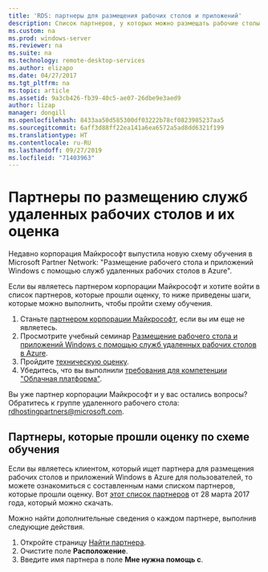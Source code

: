 ```yaml
---
title: 'RDS: партнеры для размещения рабочих столов и приложений'
description: Список партнеров, у которых можно размещать рабочие столы и приложения с помощью RDS.
ms.custom: na
ms.prod: windows-server
ms.reviewer: na
ms.suite: na
ms.technology: remote-desktop-services
ms.author: elizapo
ms.date: 04/27/2017
ms.tgt_pltfrm: na
ms.topic: article
ms.assetid: 9a3cb426-fb39-40c5-ae07-26dbe9e3aed9
author: lizap
manager: dongill
ms.openlocfilehash: 8433aa50d585300df03222b78cf0823985237aa5
ms.sourcegitcommit: 6aff3d88ff22ea141a6ea6572a5ad8dd6321f199
ms.translationtype: HT
ms.contentlocale: ru-RU
ms.lasthandoff: 09/27/2019
ms.locfileid: "71403963"
---
```

# <a name="remote-desktop-services-hosting-partners-and-assessment"></a>Партнеры по размещению служб удаленных рабочих столов и их оценка

Недавно корпорация Майкрософт выпустила новую схему обучения в Microsoft Partner Network: "Размещение рабочего стола и приложений Windows с помощью служб удаленных рабочих столов в Azure".

Если вы являетесь партнером корпорации Майкрософт и хотите войти в список партнеров, которые прошли оценку, то ниже приведены шаги, которые можно выполнить, чтобы пройти схему обучения.

1. Станьте [партнером корпорации Майкрософт](https://partner.microsoft.com/), если вы им еще не являетесь.
2. Просмотрите учебный семинар [Размещение рабочего стола и приложений Windows с помощью служб удаленных рабочих столов в Azure](https://mspartnerlp.partner.microsoft.com/LearningPath/LearningPath/DLPaths?trackId=2915&rowId=3603).
3. Пройдите [техническую оценку](https://mspartnerlp.partner.microsoft.com/LearningPath/LearningPath/DLPaths?trackId=1660&rowId=2220&trackPathId=9871).
4. Убедитесь, что вы выполнили [требования для компетенции "Облачная платформа"](https://partner.microsoft.com/en-us/membership/cloud-platform-competency).

Вы уже партнер корпорации Майкрософт и у вас остались вопросы? Обратитесь к группе удаленного рабочего стола: <rdhostingpartners@microsoft.com>.  


## <a name="partners-who-have-passed-the-learning-path-assessment"></a>Партнеры, которые прошли оценку по схеме обучения 

Если вы являетесь клиентом, который ищет партнера для размещения рабочих столов и приложений Windows в Azure для пользователей, то можете ознакомиться с составленным нами списком партнеров, которые прошли оценку. Вот [этот список партнеров](https://github.com/MicrosoftDocs/windowsserverdocs/blob/master/WindowsServerDocs/remote/remote-desktop-services/RDS-Hosting-Partners.pdf) от 28 марта 2017 года, который можно скачать.

Можно найти дополнительные сведения о каждом партнере, выполнив следующие действия.

1. Откройте страницу [Найти партнера](https://partnercenter.microsoft.com/pcv/search).
2. Очистите поле **Расположение**.
3. Введите имя партнера в поле **Мне нужна помощь с**.
